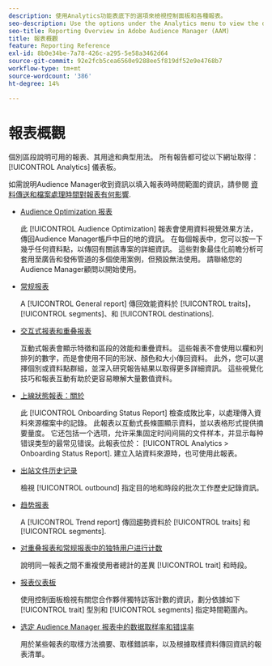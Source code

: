 ```yaml
---
description: 使用Analytics功能表底下的選項來檢視控制面板和各種報表。
seo-description: Use the options under the Analytics menu to view the dashboard and various reports in Adobe Audience Manager (AAM).
seo-title: Reporting Overview in Adobe Audience Manager (AAM)
title: 報表概觀
feature: Reporting Reference
exl-id: 8b0e34be-7a78-426c-a295-5e58a3462d64
source-git-commit: 92e2fcb5cea6560e9288ee5f819df52e9e4768b7
workflow-type: tm+mt
source-wordcount: '386'
ht-degree: 14%

---
```


# 報表概觀

個別區段說明可用的報表、其用途和典型用法。 所有報告都可從以下網址取得： [!UICONTROL Analytics] 儀表板。

如需說明Audience Manager收到資訊以填入報表時時間範圍的資訊，請參閱 [資料傳送和檔案處理時間對報表有何影響](/help/using/reference/reporting-file-transfer-timeframe.md).

* [Audience Optimization 报表](/help/using/reporting/audience-optimization-reports/audience-optimization-reports.md)

   此 [!UICONTROL Audience Optimization] 報表會使用資料視覺效果方法，傳回Audience Manager帳戶中目的地的資訊。 在每個報表中，您可以按一下幾乎任何資料點，以傳回有關該專案的詳細資訊。 這些對象最佳化前瞻分析可套用至廣告和發佈管道的多個使用案例，但預設無法使用。 請聯絡您的Audience Manager顧問以開始使用。

* [常规报表](/help/using/reporting/general-reports.md)

   A [!UICONTROL General report] 傳回效能資料於 [!UICONTROL traits]， [!UICONTROL segments]、和 [!UICONTROL destinations].

* [交互式报表和重叠报表](/help/using/reporting/dynamic-reports/dynamic-reports.md)

   互動式報表會顯示特徵和區段的效能和重疊資料。 這些報表不會使用以欄和列排列的數字，而是會使用不同的形狀、顏色和大小傳回資料。 此外，您可以選擇個別或資料點群組，並深入研究報告結果以取得更多詳細資訊。 這些視覺化技巧和報表互動有助於更容易瞭解大量數值資料。

* [上線狀態報表：關於](/help/using/reporting/onboarding-status-report.md)

   此 [!UICONTROL Onboarding Status Report] 檢查成敗比率，以處理傳入資料來源檔案中的記錄。 此報表以互動式長條圖顯示資料，並以表格形式提供摘要量度。 它还包括一个选项，允许采集固定时间间隔的文件样本，并显示每种错误类型的最常见错误。此報表位於： [!UICONTROL Analytics > Onboarding Status Report]. 建立入站資料來源時，也可使用此報表。

* [出站文件历史记录](/help/using/reporting/outbound-history-report.md)

   檢視 [!UICONTROL outbound] 指定目的地和時段的批次工作歷史記錄資訊。

* [趋势报表](/help/using/reporting/trend-reports.md)

   A [!UICONTROL Trend report] 傳回趨勢資料於 [!UICONTROL traits] 和 [!UICONTROL segments].

* [对重叠报表和常规报表中的独特用户进行计数](/help/using/reporting/unique-user-counts.md)

   說明同一報表之間不重複使用者總計的差異 [!UICONTROL trait] 和時段。

* [报表仪表板](/help/using/reporting/trend-reports.md)

   使用控制面板檢視有關您合作夥伴獨特訪客計數的資訊，劃分依據如下 [!UICONTROL trait] 型別和 [!UICONTROL segments] 指定時間範圍內。

* [选定 Audience Manager 报表中的数据取样率和错误率](/help/using/reporting/report-sampling.md)

   用於某些報表的取樣方法摘要、取樣錯誤率，以及根據取樣資料傳回資訊的報表清單。
